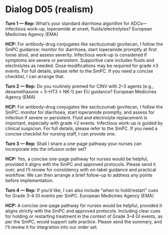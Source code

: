 # Dialog D05 (realism)

**Turn 1 — Rep:** What’s your standard diarrhoea algorithm for ADCs—infectious work-up, loperamide at onset, fluids/electrolytes? European Medicines Agency (EMA)

**HCP:**
For antibody-drug conjugates like sacituzumab govitecan, I follow the SmPC guidance: monitor for diarrhoea, start loperamide promptly at first loose stool, and assess severity. Infectious work-up is considered if symptoms are severe or persistent. Supportive care includes fluids and electrolytes as needed. Dose modifications may be required for grade ≥3 events. For full details, please refer to the SmPC. If you need a concise checklist, I can arrange that.

**Turn 2 — Rep:** Do you routinely premed for CINV with 2–3 agents (e.g., dexamethasone + 5-HT3 ± NK-1) per EU guidance? European Medicines Agency (EMA)

**HCP:**
For antibody-drug conjugates like sacituzumab govitecan, I follow the SmPC: monitor for diarrhoea, start loperamide promptly, and assess for infection if severe or persistent. Fluid and electrolyte replacement is important, especially with grade ≥2 events. Infectious work-up is guided by clinical suspicion. For full details, please refer to the SmPC. If you need a concise checklist for nursing staff, I can provide one.

**Turn 3 — Rep:** Shall I share a one-page pathway your nurses can incorporate into the infusion order set?

**HCP:**
Yes, a concise one-page pathway for nurses would be helpful, provided it aligns with the SmPC and approved protocols. Please send it over, and I’ll review for consistency with on-label guidance and practical workflow. We can then arrange a brief follow-up to address any points before implementation.

**Turn 4 — Rep:** If you’d like, I can also include “when to hold/restart” cues for Grade 3–4 GI events per SmPC. European Medicines Agency (EMA)

**HCP:**
A concise one-page pathway for nurses would be helpful, provided it aligns strictly with the SmPC and approved protocols. Including clear cues for holding or restarting treatment in the context of Grade 3–4 GI events, as per the SmPC, would support safe practice. Please send the summary, and I’ll review it for integration into our order set.
